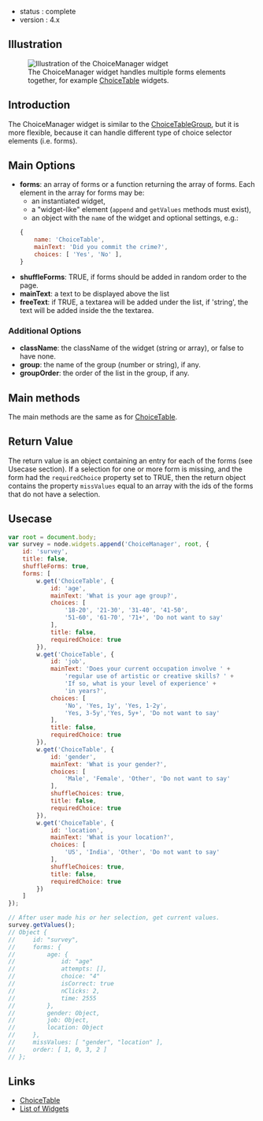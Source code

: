 - status : complete
 - version : 4.x

## Illustration

<figure>
  <img src="http://nodegame.org/images/wiki/choice-manager-widget.jpeg" alt="Illustration of the ChoiceManager widget">
  <br>
  <figcaption>The ChoiceManager widget handles multiple forms elements
  together, for example <a
  href="https://github.com/nodeGame/nodegame/wiki/ChoiceTable-Widget-v4">ChoiceTable</a>
  widgets.</figcaption>
</figure>

## Introduction

The ChoiceManager widget is similar to the
[ChoiceTableGroup](ChoiceTableGroup-Widget-v4), but it is more
flexible, because it can handle different type of choice selector
elements (i.e. forms).

## Main Options

- **forms**: an array of forms or a function returning the array of
    forms. Each element in the array for forms may be:
    - an instantiated widget,
    - a "widget-like" element (`append` and `getValues` methods must exist),
    - an object with the `name` of the widget and optional settings, e.g.:           
    ```js
    {
        name: 'ChoiceTable',
        mainText: 'Did you commit the crime?',
        choices: [ 'Yes', 'No' ],
    }
    ```
- **shuffleForms**: TRUE, if forms should be added in random order to
    the page.    
- **mainText**: a text to be displayed above the list
- **freeText**: if TRUE, a textarea will be added under the list,
    if 'string', the text will be added inside the the textarea.

### Additional Options

- **className**: the className of the widget (string or array), or
  false to have none.
- **group**: the name of the group (number or string), if any.
- **groupOrder**: the order of the list in the group, if any.
    
## Main methods

The main methods are the same as for
[ChoiceTable](ChoiceTable-Widget-v4).

## Return Value

The return value is an object containing an entry for each of the
forms (see Usecase section). If a selection for one or more
form is missing, and the form had the `requiredChoice` property set to
TRUE, then the return object contains the property
`missValues` equal to an array with the ids of the forms that do not
have a selection.

## Usecase

```js
var root = document.body;
var survey = node.widgets.append('ChoiceManager', root, {
    id: 'survey',
    title: false,
    shuffleForms: true,
    forms: [
        w.get('ChoiceTable', {
            id: 'age',
            mainText: 'What is your age group?',
            choices: [
                '18-20', '21-30', '31-40', '41-50',
                '51-60', '61-70', '71+', 'Do not want to say'
            ],
            title: false,
            requiredChoice: true
        }),
        w.get('ChoiceTable', {
            id: 'job',
            mainText: 'Does your current occupation involve ' +
                'regular use of artistic or creative skills? ' +
                'If so, what is your level of experience' +
                'in years?',
            choices: [
                'No', 'Yes, 1y', 'Yes, 1-2y',
                'Yes, 3-5y','Yes, 5y+', 'Do not want to say'
            ],
            title: false,
            requiredChoice: true
        }),
        w.get('ChoiceTable', {
            id: 'gender',
            mainText: 'What is your gender?',
            choices: [
                'Male', 'Female', 'Other', 'Do not want to say'
            ],
            shuffleChoices: true,
            title: false,
            requiredChoice: true
        }),
        w.get('ChoiceTable', {
            id: 'location',
            mainText: 'What is your location?',
            choices: [
                'US', 'India', 'Other', 'Do not want to say'
            ],
            shuffleChoices: true,
            title: false,
            requiredChoice: true
        })
    ]
});

// After user made his or her selection, get current values.
survey.getValues();
// Object {
//     id: "survey",
//     forms: {
//         age: {
//             id: "age"      
//             attempts: [],
//             choice: "4"
//             isCorrect: true
//             nClicks: 2,
//             time: 2555
//         },
//         gender: Object,
//         job: Object,
//         location: Object
//     },
//     missValues: [ "gender", "location" ],
//     order: [ 1, 0, 3, 2 ]    
// };

```

## Links

- [ChoiceTable](ChoiceTableGroup-Widget-v4)
- [List of Widgets](Widgets-v4)
